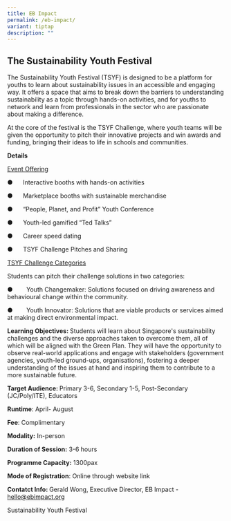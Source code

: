 ```yaml
---
title: EB Impact
permalink: /eb-impact/
variant: tiptap
description: ""
---
```

<h2>The Sustainability Youth Festival</h2>
<p>The Sustainability Youth Festival (TSYF) is designed to be a platform
for youths to learn about sustainability issues in an accessible and engaging
way. It offers a space that aims to break down the barriers to understanding
sustainability as a topic through hands-on activities, and for youths to
network and learn from professionals in the sector who are passionate about
making a difference.</p>
<p>At the core of the festival is the TSYF Challenge, where youth teams will
be given the opportunity to pitch their innovative projects and win awards
and funding, bringing their ideas to life in schools and communities.</p>
<p></p>
<p><strong>Details</strong>
</p>
<p><u>Event Offering</u>
</p>
<p>●&nbsp;&nbsp;&nbsp;&nbsp;&nbsp; Interactive booths with hands-on activities</p>
<p>●&nbsp;&nbsp;&nbsp;&nbsp;&nbsp; Marketplace booths with sustainable merchandise</p>
<p>●&nbsp;&nbsp;&nbsp;&nbsp;&nbsp; “People, Planet, and Profit” Youth Conference</p>
<p>●&nbsp;&nbsp;&nbsp;&nbsp;&nbsp; Youth-led gamified “Ted Talks”</p>
<p>●&nbsp;&nbsp;&nbsp;&nbsp;&nbsp; Career speed dating</p>
<p>●&nbsp;&nbsp;&nbsp;&nbsp;&nbsp; TSYF Challenge Pitches and Sharing</p>
<p></p>
<p><u>TSYF Challenge Categories</u>
</p>
<p>Students can pitch their challenge solutions in two categories:</p>
<p>●&nbsp;&nbsp;&nbsp;&nbsp;&nbsp;&nbsp;&nbsp; Youth Changemaker: Solutions
focused on driving awareness and behavioural change within the community.</p>
<p>●&nbsp;&nbsp;&nbsp;&nbsp;&nbsp;&nbsp;&nbsp; Youth Innovator: Solutions
that are viable products or services aimed at making direct environmental
impact.</p>
<p><strong>Learning Objectives: </strong>Students will learn about Singapore's
sustainability challenges and the diverse approaches taken to overcome
them, all of which will be aligned with the Green Plan. They will have
the opportunity to observe real-world applications and engage with stakeholders
(government agencies, youth-led ground-ups, organisations), fostering a
deeper understanding of the issues at hand and inspiring them to contribute
to a more sustainable future.</p>
<p><strong>Target Audience: </strong>Primary 3-6, Secondary 1-5, Post-Secondary
(JC/Poly/ITE), Educators</p>
<p><strong>Runtime</strong>: April- August</p>
<p><strong>Fee</strong>: Complimentary</p>
<p><strong>Modality:</strong> In-person</p>
<p><strong>Duration of Session:</strong> 3-6 hours</p>
<p><strong>Programme Capacity:</strong> 1300pax</p>
<p><strong>Mode of Registration</strong>: Online through website link</p>
<p><strong>Contatct Info: </strong>Gerald Wong, Executive Director, EB Impact
- <a href="hello@ebimpact.org" rel="noopener nofollow" target="_blank">hello@ebimpact.org</a>
</p>
<p></p>
<p></p>
<p>Sustainability Youth Festival</p>